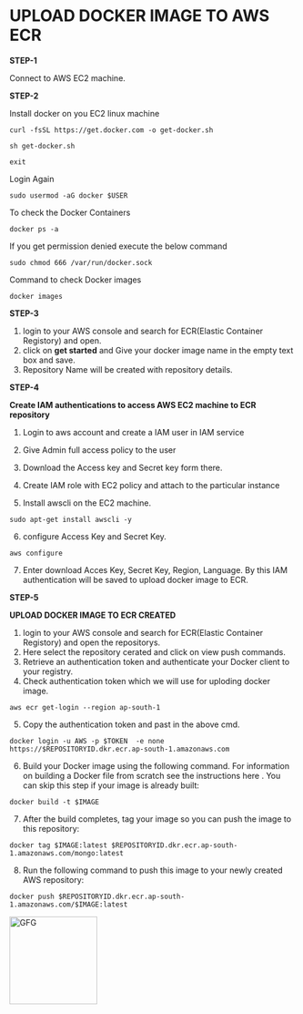 # UPLOAD DOCKER IMAGE TO AWS ECR

**STEP-1**

Connect to AWS EC2 machine.

**STEP-2**

Install docker on you EC2 linux machine

````curl -fsSL https://get.docker.com -o get-docker.sh````

```sh get-docker.sh```

```exit```

Login Again

```sudo usermod -aG docker $USER```

To check the Docker Containers

```docker ps -a```

If you get permission denied execute the below command

```sudo chmod 666 /var/run/docker.sock```

Command to check Docker images

```docker images```

**STEP-3**
1) login to your AWS console and search for ECR(Elastic Container Registory) and open.
2) click on **get started** and Give your docker image name in the empty text box and save.
3) Repository Name will be created with repository details.

**STEP-4**

**Create IAM authentications to access AWS EC2 machine to ECR repository**

1) Login to aws account and create a IAM user in IAM service

2) Give Admin full access policy to the user 

3) Download the Access key and Secret key form there.

4) Create IAM role with EC2 policy and attach to the particular instance

5) Install awscli on the EC2 machine.

```sudo apt-get install awscli -y```

6) configure Access Key and Secret Key.

```aws configure```

7) Enter download Acces Key, Secret Key, Region, Language. By this IAM authentication will be saved to upload docker image to ECR.

**STEP-5**

**UPLOAD DOCKER IMAGE TO ECR CREATED**

1) login to your AWS console and search for ECR(Elastic Container Registory) and open the repositorys.
2) Here select the repository cerated and click on view push commands.
3) Retrieve an authentication token and authenticate your Docker client to your registry.
4) Check authentication token which we will use for uploding docker image.

```aws ecr get-login --region ap-south-1```

5) Copy the authentication token and past in the above cmd. 

```docker login -u AWS -p $TOKEN  -e none https://$REPOSITORYID.dkr.ecr.ap-south-1.amazonaws.com```

6) Build your Docker image using the following command. For information on building a Docker file from scratch see the instructions here . You can skip this step if your image is already built:

```docker build -t $IMAGE```

7) After the build completes, tag your image so you can push the image to this repository:

```docker tag $IMAGE:latest $REPOSITORYID.dkr.ecr.ap-south-1.amazonaws.com/mongo:latest```

8) Run the following command to push this image to your newly created AWS repository:

```docker push $REPOSITORYID.dkr.ecr.ap-south-1.amazonaws.com/$IMAGE:latest```

<img width="154" alt="GFG" src="https://user-images.githubusercontent.com/108786040/181249656-c4bf039b-c396-4569-89ac-6dd4dc1b3475.jpg">





